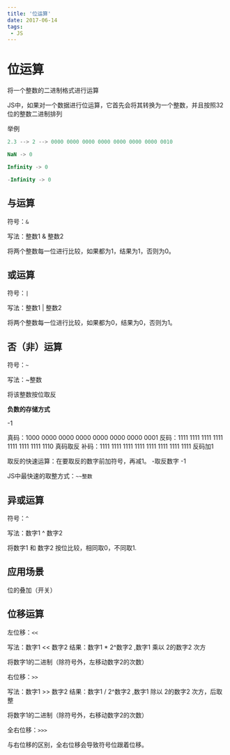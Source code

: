 ```yaml
---
title: '位运算'
date: 2017-06-14
tags:
 - JS
---
```


# 位运算

将一个整数的二进制格式进行运算

JS中，如果对一个数据进行位运算，它首先会将其转换为一个整数，并且按照32位的整数二进制排列

举例

```js
2.3 --> 2 --> 0000 0000 0000 0000 0000 0000 0000 0010 

NaN -> 0

Infinity -> 0

-Infinity -> 0
```

## 与运算

符号：`&`

写法：整数1 & 整数2

将两个整数每一位进行比较，如果都为1，结果为1，否则为0。

## 或运算

符号：`|`

写法：整数1 | 整数2

将两个整数每一位进行比较，如果都为0，结果为0，否则为1。

## 否（非）运算

符号：`~`

写法：~整数

将该整数按位取反

**负数的存储方式**

-1

真码：1000 0000 0000 0000 0000 0000 0000 0001
反码：1111 1111 1111 1111 1111 1111 1111 1110   真码取反
补码：1111 1111 1111 1111 1111 1111 1111 1111   反码加1

取反的快速运算：在要取反的数字前加符号，再减1。  -取反数字 -1

JS中最快速的取整方式：```~~整数 ```

## 异或运算

符号：`^`

写法：数字1 ^ 数字2

将数字1 和 数字2 按位比较，相同取0，不同取1.

## 应用场景

位的叠加（开关）

## 位移运算

左位移：`<<`

写法：数字1 << 数字2     结果：数字1 * 2^数字2 ,数字1 乘以 2的数字2 次方

将数字1的二进制（除符号外，左移动数字2的次数）

右位移：`>>`

写法：数字1 >> 数字2     结果：数字1 / 2^数字2 ,数字1 除以 2的数字2 次方，后取整

将数字1的二进制（除符号外，右移动数字2的次数）

全右位移：`>>>`

与右位移的区别，全右位移会导致符号位跟着位移。
